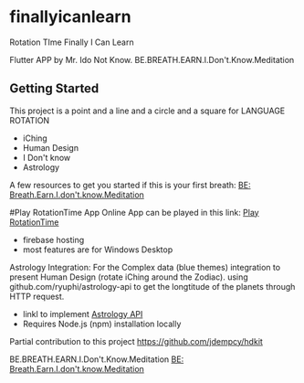 # finallyicanlearn

Rotation TIme 
Finally I Can Learn

Flutter APP by Mr. Ido Not Know.
BE.BREATH.EARN.I.Don't.Know.Meditation

## Getting Started

This project is a point and a line and a circle and a square for LANGUAGE ROTATION
- iChing 
- Human Design 
- I Don't know
- Astrology

A few resources to get you started if this is your first breath:
[BE: Breath.Earn.I.don't.know.Meditation](https://www.beidontknow.com)

#Play RotationTime App Online
App can be played in this link:
[Play RotationTime](https://rotation-time.web.app/#/)
* firebase hosting
* most features are for Windows Desktop

Astrology Integration:
For the Complex data (blue themes)
integration to present Human Design (rotate iChing around the Zodiac).
using github.com/ryuphi/astrology-api to get the longtitude of the planets
through HTTP request.
- linkl to implement [Astrology API](https://github.com/ryuphi/astrology-api)
- Requires Node.js (npm) installation locally

Partial contribution to this project
https://github.com/jdempcy/hdkit

BE.BREATH.EARN.I.Don't.Know.Meditation
[BE: Breath.Earn.I.don't.know.Meditation](https://www.beidontknow.com)
